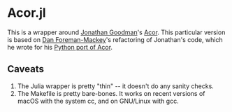# Acor.jl

This is a wrapper around [Jonathan
Goodman](https://www.math.nyu.edu/~goodman/)'s
[Acor](https://www.math.nyu.edu/~goodman/software/acor).
This particular version is based on [Dan
Foreman-Mackey](https://github.com/dfm)'s refactoring of
Jonathan's code, which he wrote for his [Python port of
Acor](https://github.com/dfm/acor).

## Caveats

<ol>

<li>The Julia wrapper is pretty "thin" -- it doesn't do any
sanity checks.</li>

<li>The Makefile is pretty bare-bones.  It works on recent
versions of macOS with the system cc, and on GNU/Linux with
gcc.</li>

</ol>
